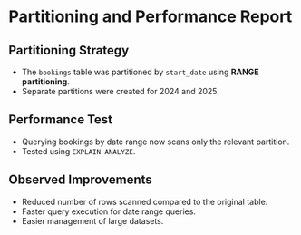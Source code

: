 # Partitioning and Performance Report

## Partitioning Strategy
- The `bookings` table was partitioned by `start_date` using **RANGE partitioning**.
- Separate partitions were created for 2024 and 2025.

## Performance Test
- Querying bookings by date range now scans only the relevant partition.
- Tested using `EXPLAIN ANALYZE`.

## Observed Improvements
- Reduced number of rows scanned compared to the original table.
- Faster query execution for date range queries.
- Easier management of large datasets.

